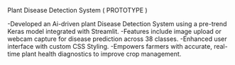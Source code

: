Plant Disease Detection System ( PROTOTYPE )

-Developed an Ai-driven plant Disease Detection System using a pre-trend Keras model integrated with Streamlit.
-Features include image upload or webcam capture for disease prediction across 38 classes.
-Enhanced user interface with custom CSS Styling.
-Empowers farmers with accurate, real-time plant health diagnostics to improve crop management.
